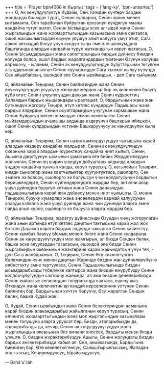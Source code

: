 +++
title = 'Prayer bpn4088 in Кыргыз'
tags = ['lang-ky', 'bpn-unsorted']
+++
О, Ак көңүлдүүлүктүн Кудайы, Сен. Кимдин күчтөрү бардык жандарды баамдап турат, Сенин кулдарың, Сенин эркиң менен ынтымакта, Сен тарабынан буйрулган орозонун күндөлүк маалы кандайча тутуп жатат, Сенин Ысмыңды эске алгыдай жана Сенин жыргалыңдын жана жоомарттыгыңдын казынасына эмне сакталса, ошол жакшылыктардан өзүнүн үлүшүн алып калууга үмүт этип, Сага алкоо айткыдай болуу үчүн күндүн тыңы эми эле шоокумдана баштаганда алардын кандайча туруп жаткандыгын көрүп жатасың. О, Сенин Ысымдарыңдын жана сапаттарыңдын бардык дүйнөсү Кимдин колунда болсо, ошол бардык жаралгандардын тизгинин Өзүнүн колунда кармоочу, - ылайым, Сенин ак көңүлдүүлүгүңдүн булуттарынан төгүлгөн агындарынан алынган Сенин сууларыңдан Сага кызмат кылуу күнүндө Сен айырбайсың, ошондой эле Сенин ырайыңдын, - деп Сага сыйынам.

О, айланайын Теңирим, Сенин бийлигиңдин жана Сенин өкүмчүлүгүңдүн улуулугу жөнүндө жердин ар бир эң кичинекей бөлүгү күбө өтөт; Сенин улуулугуңдун даңкын жана Сенин кудуреттиң Ааламдын бардык жышаандары ырасташат. О, бардыгынын жана жан бүткөндүн жогорку Теңири, өтүп кетпес күндөрдүн Падышасы жана бардык элдердин, Сенин осуяттарыңдын учугунан кармашкан жана Сенин Буйругуң менен асмандан төмөн жөнөтүлгөн Сенин мыйзамдарыңдын ачылышы алдында өздөрүнүн баштарын ийишкен, ошол Сенин кулдарыңдын үстүнөн Башкаруучусу ак көңүлдүүлүк кыла көр.

О, айланайын Теңирим, Сенин назик камкордугуңдун чыгышына карай алардын көздөрү кандайча жалдырап, Сенин ак көңүлдүүлүңдүн океанына карай алардын жүрөктөрү кандайча ниет кылып, Сенин, Ашыкча даңктуунун ысмынын урматына өтө бийик Жердегилердин жалынган, Сенин эң ширин үнүңдүн добуштары алдында алардын үндөрү кандайча тынчып калды, көрүп турасың. О, кагылайын Теңирим, кимди сыноолор жана каатчылыктар куугунтуктаса, ошолорго, Сен эмнеге ээ болсоң, ошолорго ээ болушсун үчүн колдогусунун бардыгын беришкендерге, Сенин сүйгөндөрүңөргө жардам бер, анткени алар ушул дүйнөдөн бурулуп кетиши жана Сенин даңкыңдын падышачылыгына карай жан дүйнөсү менен ниет кылышты. О, менин Теңирим, бузуку кумарлар жана эңсөөлөрдүн кармай калуусунан аларды калкала жана ушул дүйнөдө жана чын дүйнөдө аларга эмне пайда алып келсе, ошолорго ээ болууга аларга жардам бер.

О, айланайын Теңирим, жаратуу дүйнөсүндө Өзүңдүн үнүң жогорулаган жана анын артында өтүп кетпес даңктын тактысына карай жол жок болгон Даракка карата бардык элдерди чакырган Сенин касиеттүү, Сенин кымбат баалуу Ысмың менен: бизге жана Сенин кулдарыңа Сенин ак көңүлдүүлүгүңдүн мол жамгырын, ал бизди Сенден бөлөк, башка эске алуулардан тазаласын, ошондой эле бизди Сенин жыргалыңдын океанынын жээктерине карай жакындатсын үчүн төк, - деп Сага жалбарамын. О, Теңирим, Сенин Өтө көкөлөтүлгөн Калемиңдин күчү менен даңктын Жеринде биздин жан дүйнөлөрүбүзгө өлбөстүктү эмне тартууласа, Сенин Падышачылыгыңда биздин ысымдарыбызды түбөлүккө калтырса жана биздин өмүрүбүздү Сенин колдоочулугуңдун сактоочу жайында, ал эми биздин денелерибизди Сенин кыйрагыс сепилиңдин топурагында сактаса, ошону жаз. Өткөндүн жана келечектин ар кандай нерселеринин үстүнөн Сенин бийлигиң бар. Бардыгынан күчтүү Көрүүчү, Өзү жаралган Сендин бөлөк, башка Кудай жок.

О, Кудай, Сенин ырайыңдын жана Сенин белектериңдин асманына карай биздин алакандарыбыз жайылганын көрүп турасың. Сенин өлчөнгүс жоомарттыгыңдын жана мол жыргалыңдын казыналары менен толушуна аларга уруксат бер. Бизди, аталарыбызды да, апаларыбызды да, кечир, Сенин ак көңүлдүүлүгүңдүн жана жыргалыңдын океанынан биз эмнени энсесек, бардыгы менен бизди үлүштө. О, биздин жүрөктөрүбүздүн Ашыгы, Сенин жолуңдагы биздин бардык эмгектерибизди кабыл ал. Сен, акыйкатында, Бардыгына бийлигиң бар, Өтө көкөлөтүлгөнсүң, Салыштырылгыссың, Жападан жалгызсың, Кечиримдүүсүң, Ырайымдуусуң.

-- Bahá'u'lláh
